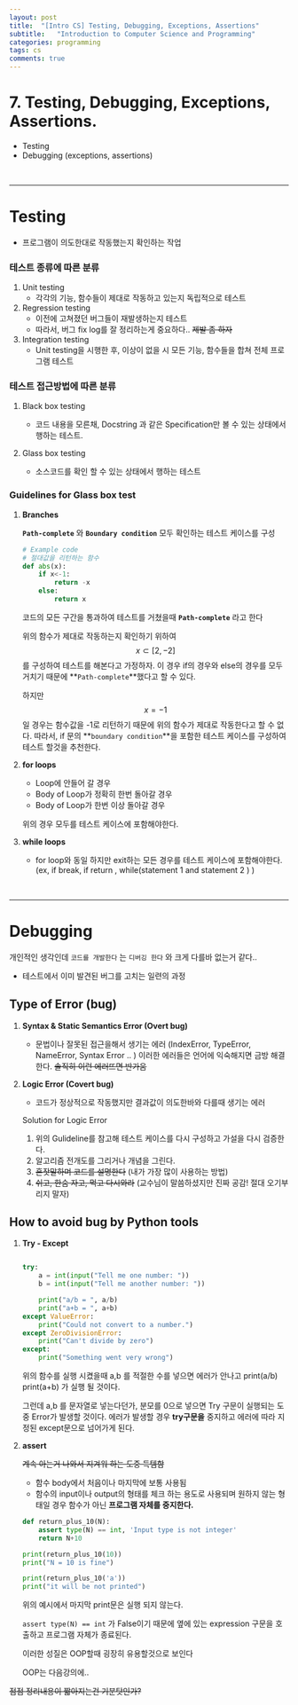 ```yaml
---
layout: post
title:  "[Intro CS] Testing, Debugging, Exceptions, Assertions"
subtitle:   "Introduction to Computer Science and Programming"
categories: programming
tags: cs
comments: true
---
```


<script type="text/javascript" id="MathJax-script" async
  src="https://cdn.jsdelivr.net/npm/mathjax@3/es5/tex-mml-chtml.js">
</script>

# 7. Testing, Debugging, Exceptions, Assertions.
- Testing
- Debugging (exceptions, assertions)

<br/>

***

# Testing
- 프로그램이 의도한대로 작동했는지 확인하는 작업


### 테스트 종류에 따른 분류

1. Unit testing 
    - 각각의 기능, 함수들이 제대로 작동하고 있는지 독립적으로 테스트
2. Regression testing
    - 이전에 고쳐졌던 버그들이 재발생하는지 테스트
    - 따라서, 버그 fix log를 잘 정리하는게 중요하다.. ~~제발 좀 하자~~
3. Integration testing
    - Unit testing을 시행한 후, 이상이 없을 시 모든 기능, 함수들을 합쳐 전체 프로그램 테스트

### 테스트 접근방법에 따른 분류

1. Black box testing
     - 코드 내용을 모른채, Docstring 과 같은 Specification만 볼 수 있는 상태에서 행하는 테스트.

2. Glass box testing
     - 소스코드를 확인 할 수 있는 상태에서 행하는 테스트


### Guidelines for Glass box test

1. **Branches**

    **`Path-complete`** 와 **`Boundary condition`** 모두 확인하는 테스트 케이스를 구성
    ```python
    # Example code
    # 절대값을 리턴하는 함수
    def abs(x):
        if x<-1:
            return -x
        else:
            return x
    ```

    코드의 모든 구간을 통과하여 테스트를 거쳤을때 **`Path-complete`** 라고 한다

    위의 함수가 제대로 작동하는지 확인하기 위하여  $$x \subset [2,-2]$$ 를 구성하여 테스트를 해본다고 가정하자.  이 경우 if의 경우와 else의 경우를 모두 거치기 때문에 **`Path-complete`**했다고 할 수 있다. 

    하지만 $$x = -1$$ 일 경우는 함수값을 -1로 리턴하기 때문에 위의 함수가 제대로 작동한다고 할 수 없다. 따라서, if 문의 **`boundary condition`**을 포함한 테스트 케이스를 구성하여 테스트 할것을 추천한다.

2. **for loops**
    - Loop에 안들어 갈 경우
    - Body of Loop가 정확히 한번 돌아갈 경우
    - Body of Loop가 한번 이상 돌아갈 경우

    위의 경우 모두를 테스트 케이스에 포함해야한다.

3. **while loops**
    - for loop와 동일 하지만 exit하는 모든 경우를 테스트 케이스에 포함해야한다.
    (ex, if break, if return , while(statement 1 and statement 2 ) )

<br/>

***

# Debugging

개인적인 생각인데 `코드를 개발한다` 는 `디버깅 한다` 와 크게 다를바 없는거 같다..

- 테스트에서 이미 발견된 버그를 고치는 일련의 과정

## Type of Error (bug)

1. **Syntax & Static Semantics Error (Overt bug)**
    - 문법이나 잘못된 접근을해서 생기는 에러 (IndexError, TypeError, NameError, Syntax Error .. )  이러한 에러들은 언어에 익숙해지면 금방 해결한다. ~~솔직히 이런 에러뜨면 반가움~~
2. **Logic Error (Covert bug)** 
    - 코드가 정상적으로 작동했지만 결과값이 의도한바와 다를때 생기는 에러

    Solution for Logic Error

    1. 위의 Gulideline를 참고해 테스트 케이스를 다시 구성하고 가설을 다시 검증한다. 
    2. 알고리즘 전개도를 그리거나 개념을 그린다.
    3. ~~혼잣말하며 코드를 설명한다~~ (내가 가장 많이 사용하는 방법)
    4. ~~쉬고, 한숨 자고, 먹고 다시와라~~  (교수님이 말씀하셨지만 진짜 공감! 절대 오기부리지 말자)

## How to avoid bug by Python tools

1. **Try - Except** 

    ```python

    try: 
        a = int(input("Tell me one number: "))
        b = int(input("Tell me another number: "))

        print("a/b = ", a/b)
        print("a+b = ", a+b)
    except ValueError:
        print("Could not convert to a number.")
    except ZeroDivisionError:
        print("Can't divide by zero")
    except:
        print("Something went very wrong")
    ```

    위의 함수를 실행 시켰을때 a,b 를 적절한 수를 넣으면 에러가 안나고 print(a/b) print(a+b) 가 실행 될 것이다. 

    그런데 a,b 를 문자열로 넣는다던가, 분모를 0으로 넣으면 Try 구문이 실행되는 도중 Error가 발생할 것이다. 에러가 발생할 경우 **try구문을** 중지하고 에러에 따라 지정된 except문으로 넘어가게 된다. 

2. **assert**

    ~~계속 아는거 나와서 지겨워 하는 도중 득템함~~

    - 함수 body에서 처음이나 마지막에 보통 사용됨
    - 함수의 input이나 output의 형태를 체크 하는 용도로 사용되며 원하지 않는 형태일 경우 함수가 아닌 **프로그램 자체를 중지한다.**

    ```python
    def return_plus_10(N):
        assert type(N) == int, 'Input type is not integer'
        return N+10

    print(return_plus_10(10))
    print("N = 10 is fine")

    print(return_plus_10('a'))
    print("it will be not printed")
    ```

    위의 예시에서 마지막 print문은 실행 되지 않는다. 

    `assert type(N) == int` 가 False이기 때문에 옆에 있는 expression 구문을 호출하고 프로그램 자체가 종료된다.

    이러한 성질은 OOP할때 굉장히 유용할것으로 보인다

    OOP는 다음강의에.. 

~~점점 정리내용이 짧아지는건 기분탓인가?~~